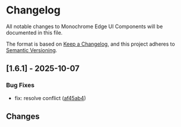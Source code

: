 # Changelog

All notable changes to Monochrome Edge UI Components will be documented in this file.

The format is based on [Keep a Changelog](https://keepachangelog.com/en/1.0.0/),
and this project adheres to [Semantic Versioning](https://semver.org/spec/v2.0.0.html).

## [1.6.1] - 2025-10-07

### Bug Fixes

- fix: resolve conflict ([af45ab4](../../commit/af45ab4b22691a4e95bda0167b21f6a242b04ce1))

## Changes

